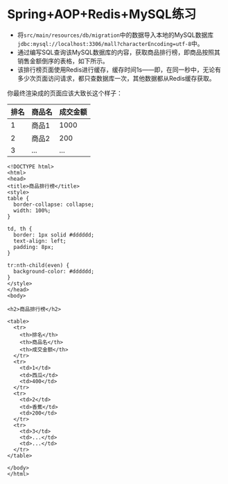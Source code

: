 # Spring+AOP+Redis+MySQL练习

- 将`src/main/resources/db/migration`中的数据导入本地的MySQL数据库`jdbc:mysql://localhost:3306/mall?characterEncoding=utf-8`中。
- 通过编写SQL查询该MySQL数据库的内容，获取商品排行榜，即商品按照其销售金额倒序的表格，如下所示。
- 该排行榜页面使用Redis进行缓存，缓存时间1s——即，在同一秒中，无论有多少次页面访问请求，都只查数据库一次，其他数据都从Redis缓存获取。

你最终渲染成的页面应该大致长这个样子：

| 排名 | 商品名 | 成交金额 |
|------|--------|----------|
| 1    | 商品1  | 1000     |
| 2    | 商品2  | 200      |
| 3    | ...    | ...      |

```
<!DOCTYPE html>
<html>
<head>
<title>商品排行榜</title>
<style>
table {
  border-collapse: collapse;
  width: 100%;
}

td, th {
  border: 1px solid #dddddd;
  text-align: left;
  padding: 8px;
}

tr:nth-child(even) {
  background-color: #dddddd;
}
</style>
</head>
<body>

<h2>商品排行榜</h2>

<table>
  <tr>
    <th>排名</th>
    <th>商品名</th>
    <th>成交金额</th>
  </tr>
  <tr>
    <td>1</td>
    <td>西瓜</td>
    <td>400</td>
  </tr>
  <tr>
    <td>2</td>
    <td>香蕉</td>
    <td>200</td>
  </tr>
  <tr>
    <td>3</td>
    <td>...</td>
    <td>...</td>
  </tr>
</table>

</body>
</html>
```
